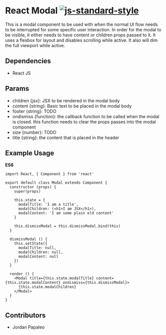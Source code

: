 # React Modal [![js-standard-style](https://img.shields.io/badge/code%20style-standard-brightgreen.svg)](http://standardjs.com/)

This is a modal component to be used with when the normal UI flow needs to be interrupted for some specific user interaction.  In order for the modal to be visible, it either needs to have content or children props passed to it.  It uses a flexbox for layout and disables scrolling while active.  It also will dim the full viewport while active.

## Dependencies
- React JS

## Params

- children {jsx}: JSX to be rendered in the modal body
- content {string}: Basic text to be placed in the modal body
- footer {string}: TODO
- ondismiss {function}: the callback function to be called when the modal is closed. this function needs to clear the props passes into the modal component
- size {number}: TODO
- title {string}: the content that is placed in the header

## Example Usage

**ES6**

```
import React, { Component } from 'react'

export default class Modal extends Component {
  constructor (props) {
    super(props)

    this.state = {
      modalTitle: 'I am a title',
      modalChildren: (<h1>I am JSX</h1>),
      modalContent: 'I am some plain old content'
    }

    this.dismissModal = this.dismissModal.bind(this)
  }

  dismissModal () {
    this.setState({
      modalTitle: null,
      modalChildren: null,
      modalContent: null
    })
  }

  render () {
    <Modal title={this.state.modalTitle} content={this.state.modalContent} ondismiss={this.dismissModal}>
      {this.state.modalChildren}
    </Modal>
  }
}
```

## Contributors
- Jordan Papaleo
